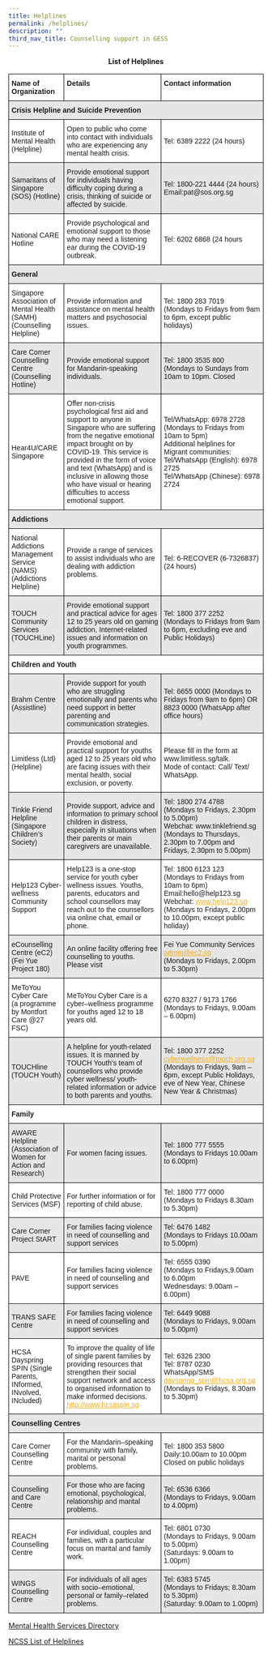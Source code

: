 ```yaml
---
title: Helplines
permalink: /helplines/
description: ""
third_nav_title: Counselling support in GESS
---
```


<p style="text-align:center;"><strong>List of Helplines</strong></p>

<style type="text/css">
.tg  {border-collapse:collapse;border-spacing:0;}
.tg td{border-color:black;border-style:solid;border-width:1px;font-family:Arial, sans-serif;font-size:14px;
  overflow:hidden;padding:10px 5px;word-break:normal;}
.tg th{border-color:black;border-style:solid;border-width:1px;font-family:Arial, sans-serif;font-size:14px;
  font-weight:normal;overflow:hidden;padding:10px 5px;word-break:normal;}
.tg .tg-bsu7{background-color:#E6E6E6;text-align:left;vertical-align:middle}
.tg .tg-dgl5{background-color:#FFF;font-weight:bold;text-align:left;vertical-align:top}
.tg .tg-3qhc{background-color:#E6E6E6;font-weight:bold;text-align:left;vertical-align:top}
.tg .tg-zr06{background-color:#FFF;text-align:left;vertical-align:middle}
</style>
<table class="tg">
<thead>
  <tr>
    <th class="tg-dgl5"><span style="font-weight:bold">Name of Organization</span></th>
    <th class="tg-dgl5"><span style="font-weight:bold">Details</span></th>
    <th class="tg-dgl5"><span style="font-weight:bold">Contact information</span></th>
  </tr>
</thead>
<tbody>
  <tr>
    <td class="tg-3qhc" colspan="3"><span style="font-weight:bold">Crisis Helpline and Suicide Prevention</span></td>
  </tr>
  <tr>
    <td class="tg-zr06">Institute of Mental Health (Helpline)</td>
    <td class="tg-zr06">Open to public who come into contact with individuals who are experiencing any mental health crisis.</td>
    <td class="tg-zr06">Tel: 6389 2222 (24 hours)</td>
  </tr>
  <tr>
    <td class="tg-bsu7">Samaritans of Singapore (SOS) (Hotline)</td>
    <td class="tg-bsu7">Provide emotional support for individuals having difficulty coping during a crisis, thinking of suicide or affected by suicide.</td>
    <td class="tg-bsu7">Tel: 1800-221 4444 (24 hours)<br>Email:pat@sos.org.sg</td>
  </tr>
  <tr>
    <td class="tg-zr06">National CARE Hotline</td>
    <td class="tg-zr06">Provide psychological and emotional support to those who may need a listening ear during the COVID-19 outbreak.</td>
    <td class="tg-zr06">Tel: 6202 6868 (24 hours</td>
  </tr>
  <tr>
    <td class="tg-3qhc" colspan="3"><span style="font-weight:bold">General</span></td>
  </tr>
  <tr>
    <td class="tg-zr06">Singapore Association of Mental Health (SAMH)(Counselling Helpline)</td>
    <td class="tg-zr06">Provide information and assistance on mental health matters and psychosocial issues.</td>
    <td class="tg-zr06">Tel: 1800 283 7019<br>(Mondays to Fridays from 9am to 6pm, except public holidays)</td>
  </tr>
  <tr>
    <td class="tg-bsu7">Care Corner Counselling Centre (Counselling Hotline)</td>
    <td class="tg-bsu7">Provide emotional support for Mandarin-speaking individuals.</td>
    <td class="tg-bsu7">Tel: 1800 3535 800<br>(Mondays to Sundays from 10am to 10pm. Closed</td>
  </tr>
  <tr>
    <td class="tg-zr06">Hear4U/CARE Singapore</td>
    <td class="tg-zr06">Offer non-crisis psychological first aid and support to anyone in Singapore who are suffering from the negative emotional impact brought on by COVID-19. This service is provided in the form of voice and text (WhatsApp) and is inclusive in allowing those who have visual or hearing difficulties to access emotional support.</td>
    <td class="tg-zr06">Tel/WhatsApp: 6978 2728<br>(Mondays to Fridays from 10am to 5pm)<br>Additional helplines for Migrant communities:<br>Tel/WhatsApp (English): 6978 2725<br>Tel/WhatsApp (Chinese): 6978 2724</td>
  </tr>
  <tr>
    <td class="tg-3qhc" colspan="3"><span style="font-weight:bold">Addictions</span></td>
  </tr>
  <tr>
    <td class="tg-zr06">National Addictions Management Service (NAMS) (Addictions Helpline)</td>
    <td class="tg-zr06">Provide a range of services to assist individuals who are dealing with addiction problems.</td>
    <td class="tg-zr06">Tel: 6-RECOVER (6-7326837)<br>(24 hours)</td>
  </tr>
  <tr>
    <td class="tg-bsu7">TOUCH Community Services (TOUCHLine)</td>
    <td class="tg-bsu7">Provide emotional support and practical advice for ages 12 to 25 years old on gaming addiction, Internet-related issues and information on youth programmes.</td>
    <td class="tg-bsu7">Tel: 1800 377 2252<br>(Mondays to Fridays from 9am to 6pm, excluding eve and Public Holidays)</td>
  </tr>
  <tr>
    <td class="tg-dgl5" colspan="3"><span style="font-weight:bold">Children and Youth</span></td>
  </tr>
  <tr>
    <td class="tg-bsu7">Brahm Centre (Assistline)</td>
    <td class="tg-bsu7">Provide support for youth who are struggling emotionally and parents who need support in better parenting and communication strategies.</td>
    <td class="tg-bsu7">Tel: 6655 0000 (Mondays to Fridays from 9am to 6pm) OR 8823 0000 (WhatsApp after office hours)</td>
  </tr>
  <tr>
    <td class="tg-zr06">Limitless (Ltd) (Helpline)</td>
    <td class="tg-zr06">Provide emotional and practical support for youths aged 12 to 25 years old who are facing issues with their mental health, social exclusion, or poverty.</td>
    <td class="tg-zr06">Please fill in the form at www.limitless.sg/talk.<br>Mode of contact: Call/ Text/ WhatsApp.</td>
  </tr>
  <tr>
    <td class="tg-bsu7">Tinkle Friend Helpline (Singapore Children’s Society)</td>
    <td class="tg-bsu7">Provide support, advice and information to primary school children in distress, especially in situations when their parents or main caregivers are unavailable.</td>
    <td class="tg-bsu7">Tel: 1800 274 4788<br>(Mondays to Fridays, 2.30pm to 5.00pm)<br>Webchat: www.tinklefriend.sg<br>(Mondays to Thursdays, 2.30pm to 7.00pm and Fridays, 2.30pm to 5.00pm)</td>
  </tr>
  <tr>
    <td class="tg-zr06">Help123 Cyber-wellness Community Support</td>
    <td class="tg-zr06">Help123 is a one-stop service for youth cyber wellness issues. Youths, parents, educators and school counsellors may reach out to the counsellors via online chat, email or phone.</td>
    <td class="tg-zr06">Tel: 1800 6123 123<br>(Mondays to Fridays from 10am to 6pm)<br>Email:hello@help123.sg<br>Webchat: <a href="http://www.help123.sg/"><span style="text-decoration:underline;color:#F1AE16;background-color:transparent">www.help123.sg</span></a><br>(Mondays to Fridays, 2.00pm to 10.00pm, except public holiday)</td>
  </tr>
  <tr>
    <td class="tg-bsu7">eCounselling Centre (eC2)<br>(Fei Yue Project 180)</td>
    <td class="tg-bsu7">An online facility offering free counselling to youths.<br>Please visit</td>
    <td class="tg-bsu7">Fei Yue Community Services<br><a href="mailto:admin@ec2.sg"><span style="text-decoration:underline;color:#F1AE16;background-color:transparent">admin@ec2.sg</span></a><br>(Mondays to Fridays, 2.00pm to 5.30pm)</td>
  </tr>
  <tr>
    <td class="tg-zr06">MeToYou Cyber Care<br>(a programme by Montfort Care @27 FSC)</td>
    <td class="tg-zr06">MeToYou Cyber Care is a cyber–wellness programme for youths aged 12 to 18 years old.</td>
    <td class="tg-zr06">6270 8327 / 9173 1766<br>(Mondays to Fridays, 9.00am – 6.00pm)</td>
  </tr>
  <tr>
    <td class="tg-bsu7">TOUCHline<br>(TOUCH Youth)</td>
    <td class="tg-bsu7">A helpline for youth-related issues. It is manned by TOUCH Youth’s team of counsellors who provide cyber wellness/ youth-related information or advice to both parents and youths.</td>
    <td class="tg-bsu7">Tel: 1800 377 2252<br><a href="mailto:cyberwellness@touch.org.sg"><span style="text-decoration:underline;color:#F1AE16;background-color:transparent">cyberwellness@touch.org.sg</span></a><br>(Mondays to Fridays, 9am – 6pm, except Public Holidays, eve of New Year, Chinese New Year &amp; Christmas)</td>
  </tr>
  <tr>
    <td class="tg-dgl5" colspan="3"><span style="font-weight:bold">Family</span></td>
  </tr>
  <tr>
    <td class="tg-bsu7">AWARE Helpline<br>(Association of Women for Action and Research)</td>
    <td class="tg-bsu7">For women facing issues.</td>
    <td class="tg-bsu7">Tel: 1800 777 5555<br>(Mondays to Fridays 10.00am to  6.00pm)</td>
  </tr>
  <tr>
    <td class="tg-zr06">Child Protective Services (MSF)</td>
    <td class="tg-zr06">For further information or for reporting of child abuse.</td>
    <td class="tg-zr06">Tel: 1800 777 0000<br>(Mondays to Fridays 8.30am to 5.30pm)</td>
  </tr>
  <tr>
    <td class="tg-bsu7">Care Corner Project StART</td>
    <td class="tg-bsu7">For families facing violence in need of counselling and support services</td>
    <td class="tg-bsu7">Tel: 6476 1482<br>(Mondays to Fridays 10.00am to 5.00pm)</td>
  </tr>
  <tr>
    <td class="tg-zr06">PAVE</td>
    <td class="tg-zr06">For families facing violence in need of counselling and support services</td>
    <td class="tg-zr06">Tel: 6555 0390<br>(Mondays to Fridays,9.00am to 6.00pm<br>Wednesdays: 9.00am – 6.00pm)</td>
  </tr>
  <tr>
    <td class="tg-bsu7">TRANS SAFE Centre</td>
    <td class="tg-bsu7">For families facing violence in need of counselling and support services</td>
    <td class="tg-bsu7">Tel: 6449 9088<br>(Mondays to Fridays, 9.00am to 5.00pm)</td>
  </tr>
  <tr>
    <td class="tg-zr06">HCSA Dayspring SPIN (Single Parents, INformed, INvolved, INcluded)</td>
    <td class="tg-zr06">To improve the quality of life of single parent families by providing resources that strengthen their social support network and access to organised information to make informed decisions.<br><a href="http://www.hcsaspin.sg/"><span style="text-decoration:underline;color:#F1AE16;background-color:transparent">http://www.hcsaspin.sg</span></a></td>
    <td class="tg-zr06">Tel: 6326 2300<br>Tel: 8787 0230 WhatsApp/SMS<br><a href="mailto:dayspring_spin@hcsa.org.sg"><span style="text-decoration:underline;color:#F1AE16;background-color:transparent">dayspring_spin@hcsa.org.sg</span></a><br>(Mondays to Fridays, 8.30am to 5.30pm)</td>
  </tr>
  <tr>
    <td class="tg-3qhc" colspan="3"><span style="font-weight:bold">Counselling Centres</span></td>
  </tr>
  <tr>
    <td class="tg-zr06">Care Corner Counselling Centre</td>
    <td class="tg-zr06">For the Mandarin–speaking community with family, marital or personal problems.</td>
    <td class="tg-zr06">Tel: 1800 353 5800<br>Daily:10.00am to 10.00pm<br>Closed on public holidays</td>
  </tr>
  <tr>
    <td class="tg-bsu7">Counselling and Care Centre</td>
    <td class="tg-bsu7">For those who are facing emotional, psychological, relationship and marital problems.</td>
    <td class="tg-bsu7">Tel: 6536 6366<br>(Mondays to Fridays, 9.00am to 4.00pm)</td>
  </tr>
  <tr>
    <td class="tg-zr06">REACH Counselling Centre</td>
    <td class="tg-zr06">For individual, couples and families, with a particular focus on marital and family work.</td>
    <td class="tg-zr06">Tel: 6801 0730<br>(Mondays to Fridays, 9.00am to 5.00pm)<br>(Saturdays: 9.00am to 1.00pm)</td>
  </tr>
  <tr>
    <td class="tg-bsu7">WINGS Counselling Centre</td>
    <td class="tg-bsu7">For individuals of all ages with socio–emotional, personal or family–related problems.</td>
    <td class="tg-bsu7">Tel: 6383 5745<br>(Mondays to Fridays; 8.30am to 5.30pm)<br>(Saturday: 9.00am to 1.00pm)</td>
  </tr>
</tbody>
</table>

[Mental Health Services Directory](/files/Mental-Health-Services-Directory%20.pdf)

[NCSS List of Helplines](/files/NCSS-List-of-Helplines%20.pdf)